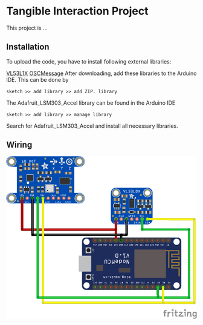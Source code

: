 # Tangible Interaction Project
This project is ...

## Installation 
To upload the code, you have to install following external libraries:

[VL53L1X](https://github.com/pololu/vl53l1x-arduino)
[OSCMessage](https://github.com/CNMAT/OSC)
After downloading, add these libraries to the Arduino IDE. This
can be done by 

```
sketch >> add library >> add ZIP. library
```

The Adafruit_LSM303_Accel library can be found in the Arduino IDE
```
sketch >> add library >> manage library
```
Search for Adafruit_LSM303_Accel and install all necessary libraries.

## Wiring

![Image of the wiring](/images/Tangible_Interfaces_Project_Steckplatine.png)
